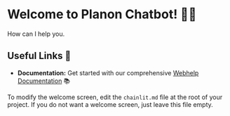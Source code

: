 # Welcome to Planon Chatbot! 🚀🤖

How can I help you.

## Useful Links 🔗

- **Documentation:** Get started with our comprehensive [Webhelp Documentation](https://webhelp.planoncloud.com/en/index.html#page/connect/splash.html) 📚

To modify the welcome screen, edit the `chainlit.md` file at the root of your project. If you do not want a welcome screen, just leave this file empty.
